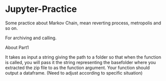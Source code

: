 # Jupyter-Practice
Some practice about Markov Chain, mean reverting process, metropolis and so on.

For archiving and calling.

About Part1

It takes as input a string giving the path to a folder so that when the function is called, you will pass it the string representing the basefolder where you extracted the zip file to as the function argument. Your function should output a dataframe. (Need to adjust according to specific situation)

